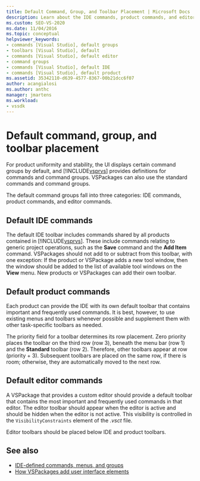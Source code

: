 ```yaml
---
title: Default Command, Group, and Toolbar Placement | Microsoft Docs
description: Learn about the IDE commands, product commands, and editor commands, that the Visual Studio user interface displays by default.
ms.custom: SEO-VS-2020
ms.date: 11/04/2016
ms.topic: conceptual
helpviewer_keywords:
- commands [Visual Studio], default groups
- toolbars [Visual Studio], default
- commands [Visual Studio], default editor
- command groups
- commands [Visual Studio], default IDE
- commands [Visual Studio], default product
ms.assetid: 35342110-d639-4577-8367-00b21dcc6f07
author: acangialosi
ms.author: anthc
manager: jmartens
ms.workload:
- vssdk
---
```

# Default command, group, and toolbar placement
For product uniformity and stability, the UI displays certain command groups by default, and [!INCLUDE[vsprvs](../../code-quality/includes/vsprvs_md.md)] provides definitions for commands and command groups. VSPackages can also use the standard commands and command groups.

 The default command groups fall into three categories: IDE commands, product commands, and editor commands.

## Default IDE commands
 The default IDE toolbar includes commands shared by all products contained in [!INCLUDE[vsprvs](../../code-quality/includes/vsprvs_md.md)]. These include commands relating to generic project operations, such as the **Save** command and the **Add Item** command. VSPackages should not add to or subtract from this toolbar, with one exception: If the product or VSPackage adds a new tool window, then the window should be added to the list of available tool windows on the **View** menu. New products or VSPackages can add their own toolbar.

## Default product commands
 Each product can provide the IDE with its own default toolbar that contains important and frequently used commands. It is best, however, to use existing menus and toolbars whenever possible and supplement them with other task-specific toolbars as needed.

 The priority field for a toolbar determines its row placement. Zero priority places the toolbar on the third row (row 3), beneath the menu bar (row 1) and the **Standard** toolbar (row 2). Therefore, other toolbars appear at row (priority + 3). Subsequent toolbars are placed on the same row, if there is room; otherwise, they are automatically moved to the next row.

## Default editor commands
 A VSPackage that provides a custom editor should provide a default toolbar that contains the most important and frequently used commands in that editor. The editor toolbar should appear when the editor is active and should be hidden when the editor is not active. This visibility is controlled in the `VisibilityConstraints` element of the *.vsct* file.

 Editor toolbars should be placed below IDE and product toolbars.

## See also
- [IDE-defined commands, menus, and groups](../../extensibility/internals/ide-defined-commands-menus-and-groups.md)
- [How VSPackages add user interface elements](../../extensibility/internals/how-vspackages-add-user-interface-elements.md)
